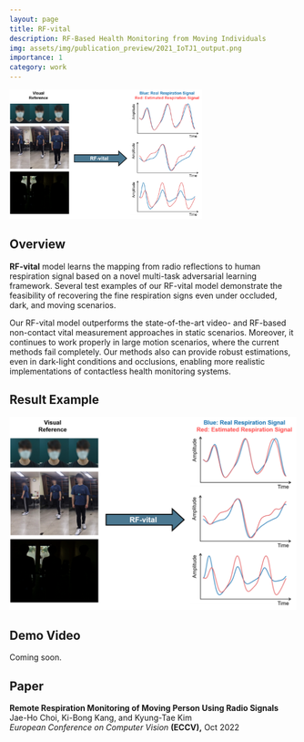 ```yaml
---
layout: page
title: RF-vital
description: RF-Based Health Monitoring from Moving Individuals
img: assets/img/publication_preview/2021_IoTJ1_output.png
importance: 1
category: work
---
```


<img src="./assets/img/RF-vital/overview.png" style="zoom: 33%;" />

## Overview

**RF-vital** model learns the mapping from radio reflections to human respiration signal based on a novel multi-task adversarial learning  framework. Several test examples of our RF-vital model demonstrate the feasibility of recovering the fine respiration signs even under occluded, dark, and moving scenarios. 

Our RF-vital model outperforms the state-of-the-art video- and RF-based non-contact vital measurement approaches in static scenarios. Moreover, it continues to work properly in large motion scenarios, where the current methods fail completely. Our methods also can provide robust estimations, even in dark-light conditions and occlusions, enabling more realistic implementations of contactless health monitoring systems.


## Result Example
<img src="./assets/img/RF-vital/overview.png" />


## Demo Video

Coming soon.


## Paper

**Remote Respiration Monitoring of Moving Person Using Radio Signals**  
Jae-Ho Choi, Ki-Bong Kang, and Kyung-Tae Kim  
*European Conference on Computer Vision* **(ECCV),** Oct 2022